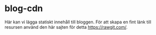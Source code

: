 # blog-cdn
Här kan vi lägga statiskt innehåll till bloggen. För att skapa en fint länk till resursen använd den här sajten för detta https://rawgit.com/.
